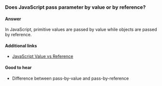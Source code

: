 ### Does JavaScript pass parameter by value or by reference?

#### Answer

In JavaScript, primitive values are passed by value while objects are passed by reference.


#### Additional links

* [JavaScript Value vs Reference](https://medium.com/dailyjs/back-to-roots-javascript-value-vs-reference-8fb69d587a18)

#### Good to hear

* Difference between pass-by-value and pass-by-reference

<!-- tags: (javascript) -->
